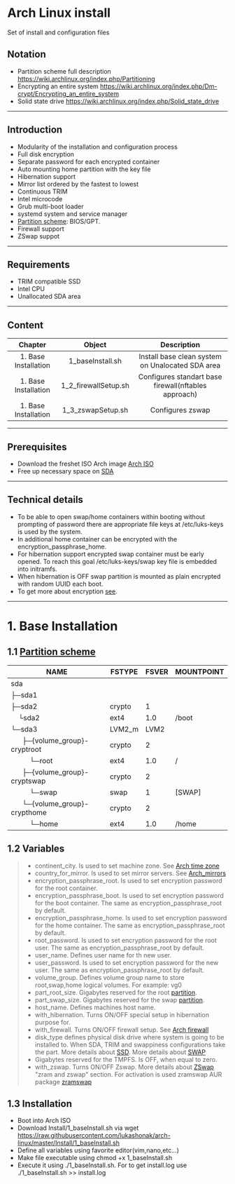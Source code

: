 # Arch Linux install
Set of install and configuration files

## Notation
- Partition scheme full description https://wiki.archlinux.org/index.php/Partitioning
- Encrypting an entire system https://wiki.archlinux.org/index.php/Dm-crypt/Encrypting_an_entire_system
- Solid state drive https://wiki.archlinux.org/index.php/Solid_state_drive
---
## Introduction
- Modularity of the installation and configuration process
- Full disk encryption
- Separate password for each encrypted container
- Auto mounting home partition with the key file
- Hibernation support
- Mirror list ordered by the fastest to lowest
- Continuous TRIM
- Intel microcode
- Grub multi-boot loader
- systemd system and service manager
- [Partition scheme](#Notation): BIOS/GPT.
- Firewall support
- ZSwap suppot
---
## Requirements
- TRIM compatible SSD
- Intel CPU
- Unallocated SDA area
---
## Content
Chapter|      Object|       Description|
|:---:|:---:|:---:|
| 1. Base Installation|   1_baseInstall.sh|Install base clean system on Unalocated SDA area|
| 1. Base Installation|   1_2_firewallSetup.sh|Configures standart base firewall(nftables approach)|
| 1. Base Installation|   1_3_zswapSetup.sh|Configures zswap|
---
## Prerequisites
- Download the freshet ISO Arch image [Arch ISO](https://www.archlinux.org/download/)
- Free up necessary space on [SDA](#Notation)
---
## Technical details
- To be able to open swap/home containers within booting without prompting of password there are appropriate file keys at /etc/luks-keys is used by the system.
- In additional home container can be encrypted with the encryption_passphrase_home.
- For hibernation support encrypted swap container must be early opened. To reach this goal /etc/luks-keys/swap key file is embedded into initramfs.
- When hibernation is OFF swap partition is mounted as plain encrypted with random UUID each boot.
- To get more about encryption [see](#Notation).
---
# 1. Base Installation
  ## 1.1 [Partition scheme](#Notation)
  |NAME|FSTYPE|FSVER|MOUNTPOINT|
  | --- | --- | --- | --- |
  |sda|||
  ├─sda1|||
  ├─sda2|crypto|1|
  &nbsp;&nbsp;&nbsp;&nbsp;└sda2|ext4|1.0|/boot
  └─sda3|LVM2_m|LVM2|
   &nbsp;&nbsp;&nbsp;&nbsp;&nbsp;&nbsp;├─{volume_group}-cryptroot|crypto|2|
   &nbsp;&nbsp;&nbsp;&nbsp;&nbsp;&nbsp;&nbsp;&nbsp;&nbsp;&nbsp;└─root|ext4|1.0|/|
   &nbsp;&nbsp;&nbsp;&nbsp;&nbsp;&nbsp;├─{volume_group}-cryptswap|crypto|2|
   &nbsp;&nbsp;&nbsp;&nbsp;&nbsp;&nbsp;&nbsp;&nbsp;&nbsp;&nbsp;└─swap|swap|1|\[SWAP\]|
   &nbsp;&nbsp;&nbsp;&nbsp;&nbsp;&nbsp;└─{volume_group}-crypthome|crypto|2|
   &nbsp;&nbsp;&nbsp;&nbsp;&nbsp;&nbsp;&nbsp;&nbsp;&nbsp;&nbsp;└─home|ext4|1.0|/home|
   ## 1.2 Variables
   > - continent_city. Is used to set machine zone. See [Arch time zone](https://wiki.archlinux.org/index.php/System_time#Time_zone)
   > - country_for_mirror. Is used to set mirror servers. See [Arch_mirrors](https://wiki.archlinux.org/index.php/Mirrors)
   > - encryption_passphrase_root. Is used to set encryption password for the root container.
   > - encryption_passphrase_boot. Is used to set encryption password for the boot container. The same as encryption_passphrase_root by default.
   > - encryption_passphrase_home. Is used to set encryption password for the home container. The same as encryption_passphrase_root by default.
   > - root_password. Is used to set encryption password for the root user. The same as encryption_passphrase_root by default.
   > - user_name. Defines user name for th new user.
   > - user_password. Is used to set encryption password for the new user. The same as encryption_passphrase_root by default.
   > - volume_group. Defines volume group name to store root,swap,home logical volumes. For example: vg0
   > - part_root_size. Gigabytes reserved for the root [partition](#Notation).
   > - part_swap_size. Gigabytes reserved for the swap [partition](#Notation).
   > - host_name. Defines machines host name.
   > - with_hibernation. Turns ON/OFF special setup in hibernation purpose for.
   > - with_firewall. Turns ON/OFF firewall setup. See [Arch firewall](https://wiki.archlinux.org/index.php/Category:Firewalls)   
   > - disk_type defines physical disk drive where system is going to be installed to. When SDA, TRIM and swappiness configurations take the part. More details about [SSD](#Notation). More details about [SWAP](https://wiki.archlinux.org/index.php/swap)
   > - Gigabytes reserved for the TMPFS. Is OFF, when equal to zero.
   > - with_zswap. Turns ON/OFF Zswap. More details about [ZSwap](https://wiki.archlinux.org/index.php/Improving_performance#Choosing_and_tuning_your_filesystem) "zram and zswap" section. For activation is used zramswap AUR package [zramswap](https://aur.archlinux.org/packages/zramswap/)
   ## 1.3 Installation
   - Boot into Arch ISO
   - Download Install/1_baseInstall.sh via wget https://raw.githubusercontent.com/lukashonak/arch-linux/master/Install/1_baseInstall.sh
   - Define all variables using favorite editor(vim,nano,etc...)
   - Make file executable using chmod +x 1_baseInstall.sh
   - Execute it using ./1_baseInstall.sh. For to get install.log use ./1_baseInstall.sh >> install.log
